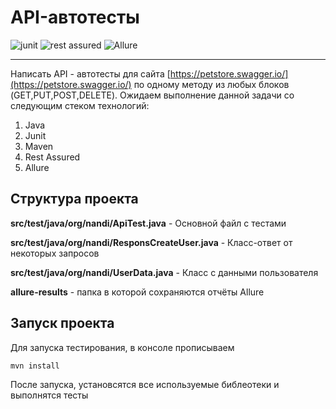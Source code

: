 # API-автотесты
![junit](https://img.shields.io/maven-central/v/junit/junit?versionSuffix=4.13.2&label=Junit) ![rest assured](https://img.shields.io/maven-central/v/io.rest-assured/rest-assured?versionSuffix=5.3.2&label=Rest%20Assured) ![Allure](https://img.shields.io/maven-central/v/io.qameta.allure/allure-junit4?versionSuffix=2.23.0&label=Allure)
___
Написать API - автотесты для сайта [https://petstore.swagger.io/](https://petstore.swagger.io/) по одному методу из любых блоков (GET,PUT,POST,DELETE). Ожидаем выполнение данной задачи со следующим стеком технологий:

1.  Java
2.  Junit
3.  Maven
4.  Rest Assured
5.  Allure
## Структура проекта
**src/test/java/org/nandi/ApiTest.java** - Основной файл с тестами

**src/test/java/org/nandi/ResponsCreateUser.java** - Класс-ответ от некоторых запросов

**src/test/java/org/nandi/UserData.java** - Класс с данными пользователя

**allure-results** - папка в которой сохраняются отчёты Allure

## Запуск проекта
Для запуска тестирования, в консоле прописываем
```
mvn install
```
После запуска, установсятся все используемые библеотеки и выполнятся тесты
